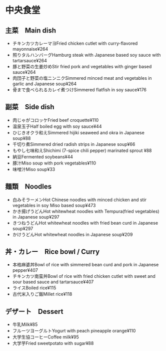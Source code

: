 # 中央食堂

## 主菜　Main dish

- チキンカツカレーマヨFried chicken cutlet with curry-flavored mayonnaise¥264
- 照りタルハンバーグHamburg steak with Japanese based soy sauce with tartarsauce¥264
- 豚と野菜の生姜炒めStir fried pork and vegetables with ginger based sauce¥264
- 肉団子と野菜の塩ニンニクSimmered minced meat and vegetables in garlic and Japanese soup¥264
- 骨まで食べられるカレイ煮つけSimmered flatfish in soy sauce¥176

## 副菜　Side dish

- 肉じゃがコロッケFried beef croquette¥110
- 温泉玉子Half boiled egg with soy sauce¥44
- ひじきオクラ和えSimmered hijiki seaweed and okra in Japanese soup¥88
- 千切り煮Simmered dried radish strips in Japanese soup¥66
- もやし七味和えShichimi (7-spice chili pepper) marinated sprout ¥88
- 納豆Fermented soybeans¥44
- 豚汁Miso soup with pork vegetables¥110
- 味噌汁Miso soup¥33

## 麺類　Noodles

- 白みそラーメンHot Chinese noodles with minced chicken and stir vegetables in soy Miso based soup¥473
- かき揚げうどんHot whitewheat noodles with Tempura(fried vegetables) in Japanese soup¥297
- きつねうどんHot whitewheat noodles with fried bean curd in Japanese soup¥297
- かけうどんHot whitewheat noodles in Japanese soup¥209

## 丼・カレー　Rice bowl / Curry

- 本格麻婆丼Bowl of rice with simmered bean curd and pork in Japanese pepper¥407
- チキンカツ南蛮丼Bowl of rice with fried chicken cutlet with sweet and sour based sauce and tartarsauce¥407
- ライスBoiled rice¥115
- 古代米入りご飯Millet rice¥118

## デザート　Dessert

- 牛乳Milk¥85
- フルーツヨーグルトYogurt with peach pineapple orange¥110
- 大学生協コーヒーCoffee milk¥95
- 大学芋Fried sweetpotato with sugar¥88
